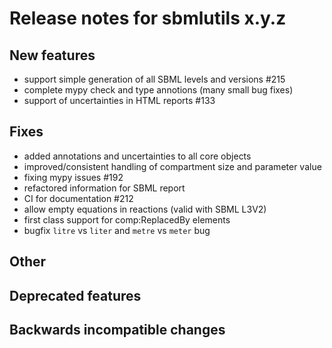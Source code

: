# Release notes for sbmlutils x.y.z

## New features
- support simple generation of all SBML levels and versions #215
- complete mypy check and type annotions (many small bug fixes)
- support of uncertainties in HTML reports #133

## Fixes
- added annotations and uncertainties to all core objects
- improved/consistent handling of compartment size and parameter value
- fixing mypy issues #192 
- refactored information for SBML report
- CI for documentation #212
- allow empty equations in reactions (valid with SBML L3V2)
- first class support for comp:ReplacedBy elements
- bugfix `litre` vs `liter` and `metre` vs `meter` bug
## Other

## Deprecated features

## Backwards incompatible changes 
